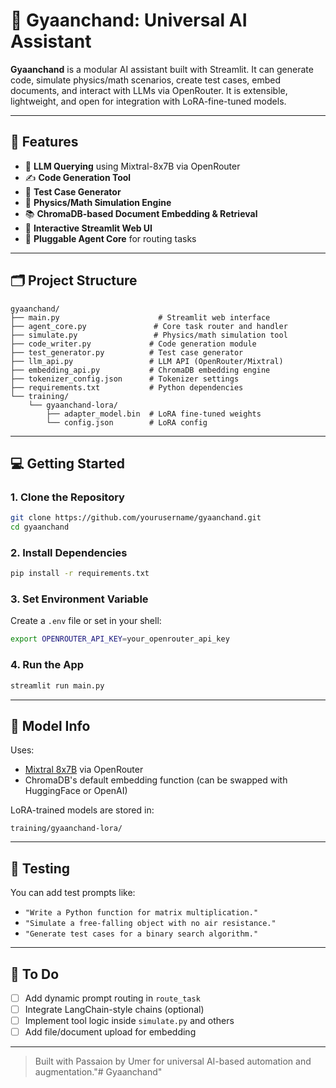# 🤖 Gyaanchand: Universal AI Assistant

**Gyaanchand** is a modular AI assistant built with Streamlit. It can generate code, simulate physics/math scenarios, create test cases, embed documents, and interact with LLMs via OpenRouter. It is extensible, lightweight, and open for integration with LoRA-fine-tuned models.

---

## 🚀 Features

- 🧠 **LLM Querying** using Mixtral-8x7B via OpenRouter
- ✍️ **Code Generation Tool**
- 🧪 **Test Case Generator**
- 🧮 **Physics/Math Simulation Engine**
- 📚 **ChromaDB-based Document Embedding & Retrieval**
- 💬 **Interactive Streamlit Web UI**
- 🔌 **Pluggable Agent Core** for routing tasks

---

## 🗂️ Project Structure

```
gyaanchand/
├── main.py                      # Streamlit web interface
├── agent_core.py               # Core task router and handler
├── simulate.py                 # Physics/math simulation tool
├── code_writer.py             # Code generation module
├── test_generator.py          # Test case generator
├── llm_api.py                 # LLM API (OpenRouter/Mixtral)
├── embedding_api.py           # ChromaDB embedding engine
├── tokenizer_config.json      # Tokenizer settings
├── requirements.txt           # Python dependencies
└── training/
    └── gyaanchand-lora/
        ├── adapter_model.bin  # LoRA fine-tuned weights
        └── config.json        # LoRA config
```

---

## 💻 Getting Started

### 1. Clone the Repository

```bash
git clone https://github.com/yourusername/gyaanchand.git
cd gyaanchand
```

### 2. Install Dependencies

```bash
pip install -r requirements.txt
```

### 3. Set Environment Variable

Create a `.env` file or set in your shell:

```bash
export OPENROUTER_API_KEY=your_openrouter_api_key
```

### 4. Run the App

```bash
streamlit run main.py
```

---

## 🧠 Model Info

Uses:
- [Mixtral 8x7B](https://openrouter.ai/docs#mixtral) via OpenRouter
- ChromaDB's default embedding function (can be swapped with HuggingFace or OpenAI)

LoRA-trained models are stored in:
```
training/gyaanchand-lora/
```

---

## 🧪 Testing

You can add test prompts like:
- `"Write a Python function for matrix multiplication."`
- `"Simulate a free-falling object with no air resistance."`
- `"Generate test cases for a binary search algorithm."`

---

## 📌 To Do

- [ ] Add dynamic prompt routing in `route_task`
- [ ] Integrate LangChain-style chains (optional)
- [ ] Implement tool logic inside `simulate.py` and others
- [ ] Add file/document upload for embedding

---

> Built with Passaion by Umer for universal AI-based automation and augmentation."# Gyaanchand" 
